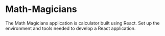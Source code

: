 # Math-Magicians
The Math Magicians application is calculator built using React. Set up the environment and tools needed to develop a React application.
